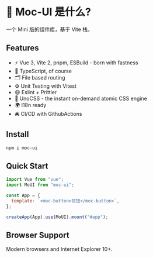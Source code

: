 # 🔨 Moc-UI 是什么?

一个 Mini 版的组件库，基于 Vite 栈。

## Features

- ⚡️ Vue 3, Vite 2, pnpm, ESBuild - born with fastness
- 🦾 TypeScript, of course
- 🗂 File based routing
- ⚙️ Unit Testing with Vitest
- 😃 Eslint + Prittier
- 🎨 UnoCSS - the instant on-demand atomic CSS engine
- 🌍 I18n ready
- 🚘 CI/CD with GithubActions

## Install

```bash
npm i moc-ui
```

## Quick Start

```js
import Vue from "vue";
import MoUI from "moc-ui";

const App = {
  template: `<moc-button>按钮</moc-button>`,
};

createApp(App).use(MoUI).mount("#app");
```

## Browser Support

Modern browsers and Internet Explorer 10+.
